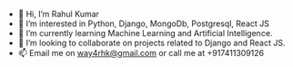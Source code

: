 - 👋 Hi, I’m Rahul Kumar
- 👀 I’m interested in Python, Django, MongoDb, Postgresql, React JS
- 🌱 I’m currently learning Machine Learning and Artificial Intelligence.
- 💞️ I’m looking to collaborate on projects related to Django and React JS.
- 📫 Email me on way4rhk@gmail.com or call me at +917411309126

<!---
rahulrk03/rahulrk03 is a ✨ special ✨ repository because its `README.md` (this file) appears on your GitHub profile.
You can click the Preview link to take a look at your changes.
--->
